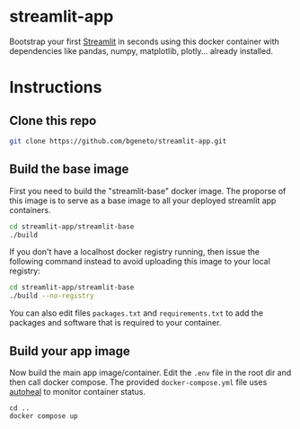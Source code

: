 # streamlit-app

Bootstrap your first [Streamlit](https://streamlit.io) in seconds 
using this docker container with dependencies like pandas, numpy, matplotlib, plotly... already installed.

# Instructions 

## Clone this repo

```bash
git clone https://github.com/bgeneto/streamlit-app.git
```

## Build the base image

First you need to build the "streamlit-base" docker image. 
The proporse of this image is to serve as a base image to all your 
deployed streamlit app containers.

```bash
cd streamlit-app/streamlit-base
./build
```

If you don't have a localhost docker registry running, 
then issue the following command instead to avoid uploading this image to your local registry: 

```bash
cd streamlit-app/streamlit-base
./build --no-registry
```

You can also edit files `packages.txt` and `requirements.txt` to add the packages and 
software that is required to your container. 

## Build your app image

Now build the main app image/container. Edit the `.env` file in the root dir and then call docker compose. 
The provided `docker-compose.yml` file uses [autoheal](https://github.com/willfarrell/docker-autoheal) to monitor container status. 

```
cd .. 
docker compose up 
``` 



